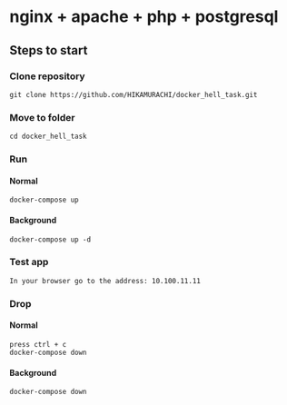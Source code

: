 # nginx + apache + php + postgresql

## Steps to start

### Clone repository
`git clone https://github.com/HIKAMURACHI/docker_hell_task.git`

### Move to folder
`cd docker_hell_task`

### Run
#### Normal
`docker-compose up`
#### Background
`docker-compose up -d`

### Test app
`In your browser go to the address: 10.100.11.11`

### Drop
#### Normal
`press ctrl + c` \
`docker-compose down`
#### Background
`docker-compose down`
